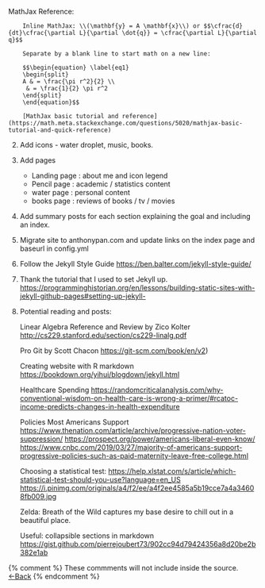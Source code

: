 MathJax Reference:

		Inline MathJax: \\(\mathbf{y} = A \mathbf{x}\\) or $$\cfrac{d}{dt}\cfrac{\partial L}{\partial \dot{q}} = \cfrac{\partial L}{\partial q}$$

		Separate by a blank line to start math on a new line: 

		$$\begin{equation} \label{eq1}
		\begin{split}
		A & = \frac{\pi r^2}{2} \\
		 & = \frac{1}{2} \pi r^2
		\end{split}
		\end{equation}$$

		[MathJax basic tutorial and reference](https://math.meta.stackexchange.com/questions/5020/mathjax-basic-tutorial-and-quick-reference)

2. Add icons - water droplet, music, books.

3. Add pages
	- Landing page : about me and icon legend
	- Pencil page  : academic / statistics content
	- water  page  : personal content
	- books page   : reviews of books / tv / movies

4. Add summary posts for each section explaining the goal and including an index.

5. Migrate site to anthonypan.com and update links on the index page and baseurl in config.yml

6. Follow the Jekyll Style Guide
	https://ben.balter.com/jekyll-style-guide/

7. Thank the tutorial that I used to set Jekyll up.
	https://programminghistorian.org/en/lessons/building-static-sites-with-jekyll-github-pages#setting-up-jekyll-

8. Potential reading and posts:

	Linear Algebra Reference and Review by Zico Kolter
	http://cs229.stanford.edu/section/cs229-linalg.pdf

	Pro Git by Scott Chacon
	https://git-scm.com/book/en/v2) 

	Creating website with R markdown
	https://bookdown.org/yihui/blogdown/jekyll.html


	Healthcare Spending
	https://randomcriticalanalysis.com/why-conventional-wisdom-on-health-care-is-wrong-a-primer/#rcatoc-income-predicts-changes-in-health-expenditure

	Policies Most Americans Support
	https://www.thenation.com/article/archive/progressive-nation-voter-suppression/
	https://prospect.org/power/americans-liberal-even-know/
	https://www.cnbc.com/2019/03/27/majority-of-americans-support-progressive-policies-such-as-paid-maternity-leave-free-college.html

	Choosing a statistical test:
	https://help.xlstat.com/s/article/which-statistical-test-should-you-use?language=en_US
	https://i.pinimg.com/originals/a4/f2/ee/a4f2ee4585a5b19cce7a4a34608fb009.jpg

	Zelda: Breath of the Wild captures my base desire to chill out in a beautiful place. 

	Useful: collapsible sections in markdown
	https://gist.github.com/pierrejoubert73/902cc94d79424356a8d20be2b382e1ab

{% comment %} 
    These commments will not include inside the source.
    <span class="backbutton"><a href="javascript:history.back()">←Back</a></span>
{% endcomment %}
